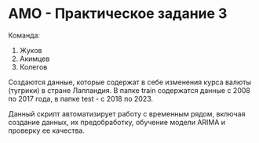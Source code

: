 # АМО - Практическое задание 3

Команда:
 1. Жуков
 2. Акимцев
 3. Колегов

Создаются данные, которые содержат в себе изменения курса валюты (тугрики) в стране Лапландия. В папке train содержатся данные с 2008 по 2017 года, в папке test - c 2018 по 2023.

Данный скрипт автоматизирует работу с временным рядом, включая создание данных, их предобработку, обучение модели ARIMA и проверку ее качества.
